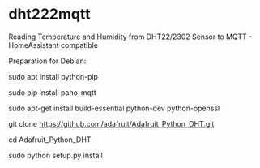 # dht222mqtt
Reading Temperature and Humidity from DHT22/2302 Sensor to MQTT - HomeAssistant compatible

Preparation for Debian:

  sudo apt install python-pip

  sudo pip install paho-mqtt

  sudo apt-get install build-essential python-dev python-openssl

  git clone https://github.com/adafruit/Adafruit_Python_DHT.git

  cd Adafruit_Python_DHT

  sudo python setup.py install
